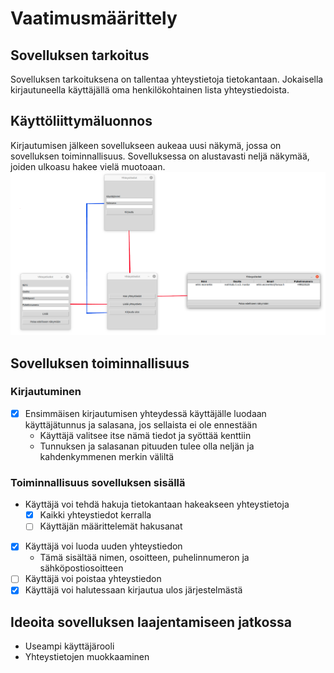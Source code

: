 # Vaatimusmäärittely
## Sovelluksen tarkoitus
Sovelluksen tarkoituksena on tallentaa yhteystietoja tietokantaan. Jokaisella kirjautuneella käyttäjällä oma henkilökohtainen lista yhteystiedoista.
## Käyttöliittymäluonnos
Kirjautumisen jälkeen sovellukseen aukeaa uusi näkymä, jossa on sovelluksen toiminnallisuus. Sovelluksessa on alustavasti neljä näkymää, joiden ulkoasu hakee vielä
muotoaan.<br>
![Image](https://github.com/vaisajuh/ot-harjoitustyo/blob/master/dokumentaatio/kuvat/luonnos4.png)
## Sovelluksen toiminnallisuus
### Kirjautuminen
- [x] Ensimmäisen kirjautumisen yhteydessä käyttäjälle luodaan käyttäjätunnus ja salasana, jos sellaista ei ole ennestään
  -  Käyttäjä valitsee itse nämä tiedot ja syöttää kenttiin
  -  Tunnuksen ja salasanan pituuden tulee olla neljän ja kahdenkymmenen merkin väliltä
### Toiminnallisuus sovelluksen sisällä
- Käyttäjä voi tehdä hakuja tietokantaan hakeakseen yhteystietoja
  - [x] Kaikki yhteystiedot kerralla
  - [ ] Käyttäjän määrittelemät hakusanat
- [x] Käyttäjä voi luoda uuden yhteystiedon
  - Tämä sisältää nimen, osoitteen, puhelinnumeron ja sähköpostiosoitteen
- [ ] Käyttäjä voi poistaa yhteystiedon
- [x] Käyttäjä voi halutessaan kirjautua ulos järjestelmästä
## Ideoita sovelluksen laajentamiseen jatkossa
- Useampi käyttäjärooli
- Yhteystietojen muokkaaminen
